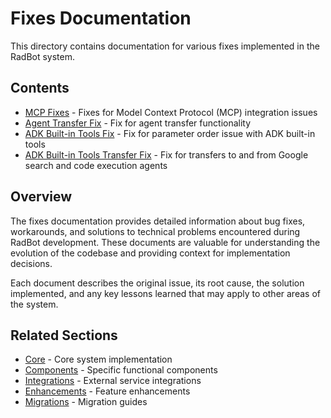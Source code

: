 # Fixes Documentation

<!-- Version: 0.4.0 | Last Updated: 2025-05-07 -->


This directory contains documentation for various fixes implemented in the RadBot system.

## Contents

- [MCP Fixes](mcp_fixes.md) - Fixes for Model Context Protocol (MCP) integration issues
- [Agent Transfer Fix](agent_transfer_fix.md) - Fix for agent transfer functionality
- [ADK Built-in Tools Fix](adk_builtin_tools_fix.md) - Fix for parameter order issue with ADK built-in tools
- [ADK Built-in Tools Transfer Fix](adk_builtin_tools_transfer_fix.md) - Fix for transfers to and from Google search and code execution agents

## Overview

The fixes documentation provides detailed information about bug fixes, workarounds, and solutions to technical problems encountered during RadBot development. These documents are valuable for understanding the evolution of the codebase and providing context for implementation decisions.

Each document describes the original issue, its root cause, the solution implemented, and any key lessons learned that may apply to other areas of the system.

## Related Sections

- [Core](../core/index.md) - Core system implementation
- [Components](../components/index.md) - Specific functional components
- [Integrations](../integrations/index.md) - External service integrations
- [Enhancements](../enhancements/index.md) - Feature enhancements
- [Migrations](../migrations/index.md) - Migration guides